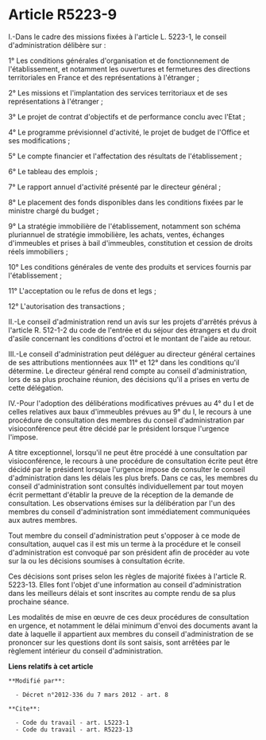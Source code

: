 # Article R5223-9

I.-Dans le cadre des missions fixées à l'article L. 5223-1, le conseil d'administration délibère sur : 

1° Les conditions générales d'organisation et de fonctionnement de l'établissement, et notamment les ouvertures et fermetures
des directions territoriales en France et des représentations à l'étranger ; 

2° Les missions et l'implantation des services territoriaux et de ses représentations à l'étranger ; 

3° Le projet de contrat d'objectifs et de performance conclu avec l'Etat ; 

4° Le programme prévisionnel d'activité, le projet de budget de l'Office et ses modifications ; 

5° Le compte financier et l'affectation des résultats de l'établissement ; 

6° Le tableau des emplois ; 

7° Le rapport annuel d'activité présenté par le directeur général ; 

8° Le placement des fonds disponibles dans les conditions fixées par le ministre chargé du budget ; 

9° La stratégie immobilière de l'établissement, notamment son schéma pluriannuel de stratégie immobilière, les achats,
ventes, échanges d'immeubles et prises à bail d'immeubles, constitution et cession de droits réels immobiliers ; 

10° Les conditions générales de vente des produits et services fournis par l'établissement ; 

11° L'acceptation ou le refus de dons et legs ; 

12° L'autorisation des transactions ; 

II.-Le conseil d'administration rend un avis sur les projets d'arrêtés prévus à l'article R. 512-1-2 du code de l'entrée et
du séjour des étrangers et du droit d'asile concernant les conditions d'octroi et le montant de l'aide au retour. 

III.-Le conseil d'administration peut déléguer au directeur général certaines de ses attributions mentionnées aux 11° et 12°
dans les conditions qu'il détermine. Le directeur général rend compte au conseil d'administration, lors de sa plus prochaine
réunion, des décisions qu'il a prises en vertu de cette délégation. 

IV.-Pour l'adoption des délibérations modificatives prévues au 4° du I et de celles relatives aux baux d'immeubles prévues au
9° du I, le recours à une procédure de consultation des membres du conseil d'administration par visioconférence peut être
décidé par le président lorsque l'urgence l'impose. 

A titre exceptionnel, lorsqu'il ne peut être procédé à une consultation par visioconférence, le recours à une procédure de
consultation écrite peut être décidé par le président lorsque l'urgence impose de consulter le conseil d'administration dans
les délais les plus brefs. Dans ce cas, les membres du conseil d'administration sont consultés individuellement par tout
moyen écrit permettant d'établir la preuve de la réception de la demande de consultation. Les observations émises sur la
délibération par l'un des membres du conseil d'administration sont immédiatement communiquées aux autres membres. 

Tout membre du conseil d'administration peut s'opposer à ce mode de consultation, auquel cas il est mis un terme à la
procédure et le conseil d'administration est convoqué par son président afin de procéder au vote sur la ou les décisions
soumises à consultation écrite. 

Ces décisions sont prises selon les règles de majorité fixées à l'article R. 5223-13. Elles font l'objet d'une information au
conseil d'administration dans les meilleurs délais et sont inscrites au compte rendu de sa plus prochaine séance. 

Les modalités de mise en œuvre de ces deux procédures de consultation en urgence, et notamment le délai minimum d'envoi des
documents avant la date à laquelle il appartient aux membres du conseil d'administration de se prononcer sur les questions
dont ils sont saisis, sont arrêtées par le règlement intérieur du conseil d'administration.

**Liens relatifs à cet article**

	**Modifié par**:

	  - Décret n°2012-336 du 7 mars 2012 - art. 8

	**Cite**:

	  - Code du travail - art. L5223-1
	  - Code du travail - art. R5223-13
